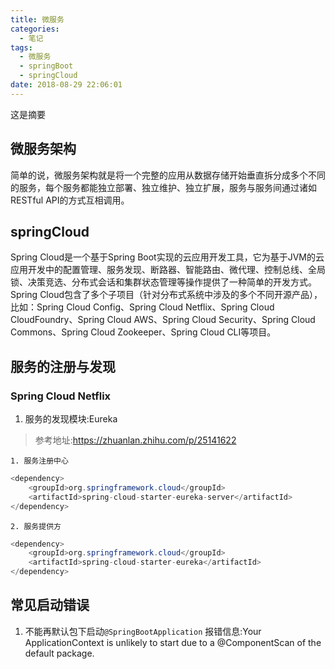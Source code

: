 ```yaml
---
title: 微服务
categories:
  - 笔记
tags:
  - 微服务
  - springBoot
  - springCloud
date: 2018-08-29 22:06:01
---
```

 这是摘要
 <!-- more -->

## 微服务架构
简单的说，微服务架构就是将一个完整的应用从数据存储开始垂直拆分成多个不同的服务，每个服务都能独立部署、独立维护、独立扩展，服务与服务间通过诸如RESTful API的方式互相调用。


## springCloud
Spring Cloud是一个基于Spring Boot实现的云应用开发工具，它为基于JVM的云应用开发中的配置管理、服务发现、断路器、智能路由、微代理、控制总线、全局锁、决策竞选、分布式会话和集群状态管理等操作提供了一种简单的开发方式。
Spring Cloud包含了多个子项目（针对分布式系统中涉及的多个不同开源产品），比如：Spring Cloud Config、Spring Cloud Netflix、Spring Cloud CloudFoundry、Spring Cloud AWS、Spring Cloud Security、Spring Cloud Commons、Spring Cloud Zookeeper、Spring Cloud CLI等项目。

## 服务的注册与发现
### Spring Cloud Netflix 
1. 服务的发现模块:Eureka
>参考地址:https://zhuanlan.zhihu.com/p/25141622

	1. 服务注册中心
```java
<dependency>
    <groupId>org.springframework.cloud</groupId>
	<artifactId>spring-cloud-starter-eureka-server</artifactId>
</dependency>	
```
	2. 服务提供方
```java
<dependency>
    <groupId>org.springframework.cloud</groupId>
	<artifactId>spring-cloud-starter-eureka</artifactId>
</dependency>
```



## 常见启动错误
1. 不能再默认包下启动`@SpringBootApplication`
报错信息:Your ApplicationContext is unlikely to start due to a @ComponentScan of the default package.

